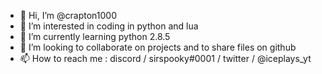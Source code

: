 - 👋 Hi, I’m @crapton1000
- 👀 I’m interested in coding in python and lua
- 🌱 I’m currently learning python 2.8.5
- 💞️ I’m looking to collaborate on projects and to share files on github
- 📫 How to reach me : discord / sirspooky#0001 / twitter / @iceplays_yt


<!---
crapton1000/crapton1000 is a ✨ special ✨ repository because its `README.md` (this file) appears on your GitHub profile.
You can click the Preview link to take a look at your changes.
--->
